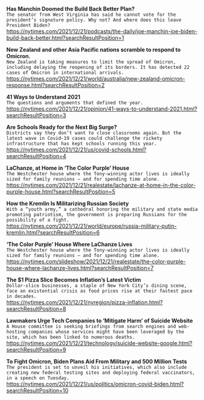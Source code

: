 **Has Manchin Doomed the Build Back Better Plan?**\
`The senator from West Virginia has said he cannot vote for the president’s signature policy. Why not? And where does this leave President Biden?`\
https://nytimes.com/2021/12/21/podcasts/the-daily/joe-manchin-joe-biden-build-back-better.html?searchResultPosition=1

**New Zealand and other Asia Pacific nations scramble to respond to Omicron.**\
`New Zealand is taking measures to limit the spread of Omicron, including delaying the reopening of its borders. It has detected 22 cases of Omicron in international arrivals.`\
https://nytimes.com/2021/12/21/world/australia/new-zealand-omicron-response.html?searchResultPosition=2

**41 Ways to Understand 2021**\
`The questions and arguments that defined the year.`\
https://nytimes.com/2021/12/21/opinion/41-ways-to-understand-2021.html?searchResultPosition=3

**Are Schools Ready for the Next Big Surge?**\
`Districts say they don’t want to close classrooms again. But the latest wave in Covid-19 cases could challenge the rickety infrastructure that has kept schools running this year.`\
https://nytimes.com/2021/12/21/us/covid-schools.html?searchResultPosition=4

**LaChanze, at Home in ‘The Color Purple’ House**\
`The Westchester house where the Tony-winning actor lives is ideally sized for family reunions — and for spending time alone.`\
https://nytimes.com/2021/12/21/realestate/lachanze-at-home-in-the-color-purple-house.html?searchResultPosition=5

**How the Kremlin Is Militarizing Russian Society**\
`With a “youth army,” a cathedral honoring the military and state media promoting patriotism, the government is preparing Russians for the possibility of a fight.`\
https://nytimes.com/2021/12/21/world/europe/russia-military-putin-kremlin.html?searchResultPosition=6

**‘The Color Purple’ House Where LaChanze Lives**\
`The Westchester house where the Tony-winning actor lives is ideally sized for family reunions — and for spending time alone.`\
https://nytimes.com/slideshow/2021/12/21/realestate/the-color-purple-house-where-lachanze-lives.html?searchResultPosition=7

**The $1 Pizza Slice Becomes Inflation’s Latest Victim**\
`Dollar-slice businesses, a staple of New York City’s dining scene, face an existential crisis as food prices rise at their fastest pace in decades.`\
https://nytimes.com/2021/12/21/nyregion/pizza-inflation.html?searchResultPosition=8

**Lawmakers Urge Tech Companies to ‘Mitigate Harm’ of Suicide Website**\
`A House committee is seeking briefings from search engines and web-hosting companies whose services might have been leveraged by the site, which has been linked to numerous deaths.`\
https://nytimes.com/2021/12/21/technology/suicide-website-google.html?searchResultPosition=9

**To Fight Omicron, Biden Plans Aid From Military and 500 Million Tests**\
`The president is set to unveil his initiatives, which also include creating new federal testing sites and deploying federal vaccinators, in a speech on Tuesday.`\
https://nytimes.com/2021/12/21/us/politics/omicron-covid-biden.html?searchResultPosition=10

